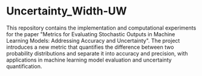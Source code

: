 # Uncertainty_Width-UW
This repository contains the implementation and computational experiments for the paper "Metrics for Evaluating Stochastic Outputs in Machine Learning Models: Addressing Accuracy and Uncertainty". The project introduces a new metric that quantifies the difference between two probability distributions and separate it into accuracy and precision, with applications in machine learning model evaluation and uncertainty quantification.
